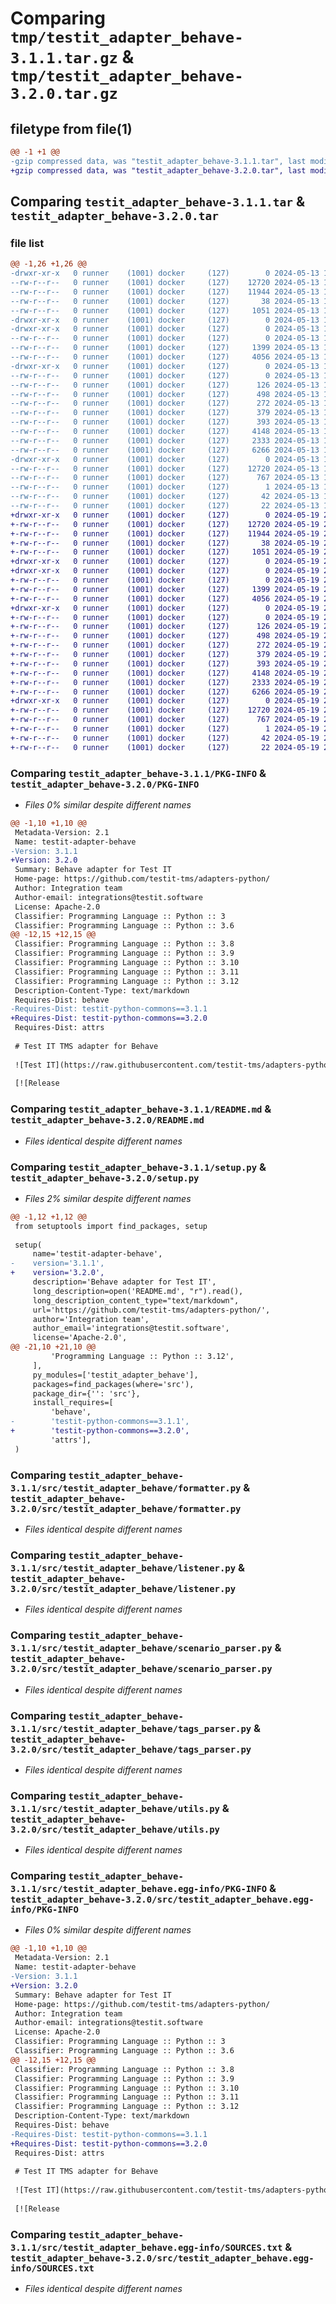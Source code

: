 # Comparing `tmp/testit_adapter_behave-3.1.1.tar.gz` & `tmp/testit_adapter_behave-3.2.0.tar.gz`

## filetype from file(1)

```diff
@@ -1 +1 @@
-gzip compressed data, was "testit_adapter_behave-3.1.1.tar", last modified: Mon May 13 12:53:42 2024, max compression
+gzip compressed data, was "testit_adapter_behave-3.2.0.tar", last modified: Sun May 19 21:52:41 2024, max compression
```

## Comparing `testit_adapter_behave-3.1.1.tar` & `testit_adapter_behave-3.2.0.tar`

### file list

```diff
@@ -1,26 +1,26 @@
-drwxr-xr-x   0 runner    (1001) docker     (127)        0 2024-05-13 12:53:42.646762 testit_adapter_behave-3.1.1/
--rw-r--r--   0 runner    (1001) docker     (127)    12720 2024-05-13 12:53:42.646762 testit_adapter_behave-3.1.1/PKG-INFO
--rw-r--r--   0 runner    (1001) docker     (127)    11944 2024-05-13 12:53:36.000000 testit_adapter_behave-3.1.1/README.md
--rw-r--r--   0 runner    (1001) docker     (127)       38 2024-05-13 12:53:42.646762 testit_adapter_behave-3.1.1/setup.cfg
--rw-r--r--   0 runner    (1001) docker     (127)     1051 2024-05-13 12:53:36.000000 testit_adapter_behave-3.1.1/setup.py
-drwxr-xr-x   0 runner    (1001) docker     (127)        0 2024-05-13 12:53:42.642762 testit_adapter_behave-3.1.1/src/
-drwxr-xr-x   0 runner    (1001) docker     (127)        0 2024-05-13 12:53:42.642762 testit_adapter_behave-3.1.1/src/testit_adapter_behave/
--rw-r--r--   0 runner    (1001) docker     (127)        0 2024-05-13 12:53:36.000000 testit_adapter_behave-3.1.1/src/testit_adapter_behave/__init__.py
--rw-r--r--   0 runner    (1001) docker     (127)     1399 2024-05-13 12:53:36.000000 testit_adapter_behave-3.1.1/src/testit_adapter_behave/formatter.py
--rw-r--r--   0 runner    (1001) docker     (127)     4056 2024-05-13 12:53:36.000000 testit_adapter_behave-3.1.1/src/testit_adapter_behave/listener.py
-drwxr-xr-x   0 runner    (1001) docker     (127)        0 2024-05-13 12:53:42.646762 testit_adapter_behave-3.1.1/src/testit_adapter_behave/models/
--rw-r--r--   0 runner    (1001) docker     (127)        0 2024-05-13 12:53:36.000000 testit_adapter_behave-3.1.1/src/testit_adapter_behave/models/__init__.py
--rw-r--r--   0 runner    (1001) docker     (127)      126 2024-05-13 12:53:36.000000 testit_adapter_behave-3.1.1/src/testit_adapter_behave/models/label.py
--rw-r--r--   0 runner    (1001) docker     (127)      498 2024-05-13 12:53:36.000000 testit_adapter_behave-3.1.1/src/testit_adapter_behave/models/option.py
--rw-r--r--   0 runner    (1001) docker     (127)      272 2024-05-13 12:53:36.000000 testit_adapter_behave-3.1.1/src/testit_adapter_behave/models/tags.py
--rw-r--r--   0 runner    (1001) docker     (127)      379 2024-05-13 12:53:36.000000 testit_adapter_behave-3.1.1/src/testit_adapter_behave/models/test_result_step.py
--rw-r--r--   0 runner    (1001) docker     (127)      393 2024-05-13 12:53:36.000000 testit_adapter_behave-3.1.1/src/testit_adapter_behave/models/url_link.py
--rw-r--r--   0 runner    (1001) docker     (127)     4148 2024-05-13 12:53:36.000000 testit_adapter_behave-3.1.1/src/testit_adapter_behave/scenario_parser.py
--rw-r--r--   0 runner    (1001) docker     (127)     2333 2024-05-13 12:53:36.000000 testit_adapter_behave-3.1.1/src/testit_adapter_behave/tags_parser.py
--rw-r--r--   0 runner    (1001) docker     (127)     6266 2024-05-13 12:53:36.000000 testit_adapter_behave-3.1.1/src/testit_adapter_behave/utils.py
-drwxr-xr-x   0 runner    (1001) docker     (127)        0 2024-05-13 12:53:42.646762 testit_adapter_behave-3.1.1/src/testit_adapter_behave.egg-info/
--rw-r--r--   0 runner    (1001) docker     (127)    12720 2024-05-13 12:53:42.000000 testit_adapter_behave-3.1.1/src/testit_adapter_behave.egg-info/PKG-INFO
--rw-r--r--   0 runner    (1001) docker     (127)      767 2024-05-13 12:53:42.000000 testit_adapter_behave-3.1.1/src/testit_adapter_behave.egg-info/SOURCES.txt
--rw-r--r--   0 runner    (1001) docker     (127)        1 2024-05-13 12:53:42.000000 testit_adapter_behave-3.1.1/src/testit_adapter_behave.egg-info/dependency_links.txt
--rw-r--r--   0 runner    (1001) docker     (127)       42 2024-05-13 12:53:42.000000 testit_adapter_behave-3.1.1/src/testit_adapter_behave.egg-info/requires.txt
--rw-r--r--   0 runner    (1001) docker     (127)       22 2024-05-13 12:53:42.000000 testit_adapter_behave-3.1.1/src/testit_adapter_behave.egg-info/top_level.txt
+drwxr-xr-x   0 runner    (1001) docker     (127)        0 2024-05-19 21:52:41.695427 testit_adapter_behave-3.2.0/
+-rw-r--r--   0 runner    (1001) docker     (127)    12720 2024-05-19 21:52:41.695427 testit_adapter_behave-3.2.0/PKG-INFO
+-rw-r--r--   0 runner    (1001) docker     (127)    11944 2024-05-19 21:52:37.000000 testit_adapter_behave-3.2.0/README.md
+-rw-r--r--   0 runner    (1001) docker     (127)       38 2024-05-19 21:52:41.695427 testit_adapter_behave-3.2.0/setup.cfg
+-rw-r--r--   0 runner    (1001) docker     (127)     1051 2024-05-19 21:52:37.000000 testit_adapter_behave-3.2.0/setup.py
+drwxr-xr-x   0 runner    (1001) docker     (127)        0 2024-05-19 21:52:41.691427 testit_adapter_behave-3.2.0/src/
+drwxr-xr-x   0 runner    (1001) docker     (127)        0 2024-05-19 21:52:41.691427 testit_adapter_behave-3.2.0/src/testit_adapter_behave/
+-rw-r--r--   0 runner    (1001) docker     (127)        0 2024-05-19 21:52:37.000000 testit_adapter_behave-3.2.0/src/testit_adapter_behave/__init__.py
+-rw-r--r--   0 runner    (1001) docker     (127)     1399 2024-05-19 21:52:37.000000 testit_adapter_behave-3.2.0/src/testit_adapter_behave/formatter.py
+-rw-r--r--   0 runner    (1001) docker     (127)     4056 2024-05-19 21:52:37.000000 testit_adapter_behave-3.2.0/src/testit_adapter_behave/listener.py
+drwxr-xr-x   0 runner    (1001) docker     (127)        0 2024-05-19 21:52:41.695427 testit_adapter_behave-3.2.0/src/testit_adapter_behave/models/
+-rw-r--r--   0 runner    (1001) docker     (127)        0 2024-05-19 21:52:37.000000 testit_adapter_behave-3.2.0/src/testit_adapter_behave/models/__init__.py
+-rw-r--r--   0 runner    (1001) docker     (127)      126 2024-05-19 21:52:37.000000 testit_adapter_behave-3.2.0/src/testit_adapter_behave/models/label.py
+-rw-r--r--   0 runner    (1001) docker     (127)      498 2024-05-19 21:52:37.000000 testit_adapter_behave-3.2.0/src/testit_adapter_behave/models/option.py
+-rw-r--r--   0 runner    (1001) docker     (127)      272 2024-05-19 21:52:37.000000 testit_adapter_behave-3.2.0/src/testit_adapter_behave/models/tags.py
+-rw-r--r--   0 runner    (1001) docker     (127)      379 2024-05-19 21:52:37.000000 testit_adapter_behave-3.2.0/src/testit_adapter_behave/models/test_result_step.py
+-rw-r--r--   0 runner    (1001) docker     (127)      393 2024-05-19 21:52:37.000000 testit_adapter_behave-3.2.0/src/testit_adapter_behave/models/url_link.py
+-rw-r--r--   0 runner    (1001) docker     (127)     4148 2024-05-19 21:52:37.000000 testit_adapter_behave-3.2.0/src/testit_adapter_behave/scenario_parser.py
+-rw-r--r--   0 runner    (1001) docker     (127)     2333 2024-05-19 21:52:37.000000 testit_adapter_behave-3.2.0/src/testit_adapter_behave/tags_parser.py
+-rw-r--r--   0 runner    (1001) docker     (127)     6266 2024-05-19 21:52:37.000000 testit_adapter_behave-3.2.0/src/testit_adapter_behave/utils.py
+drwxr-xr-x   0 runner    (1001) docker     (127)        0 2024-05-19 21:52:41.695427 testit_adapter_behave-3.2.0/src/testit_adapter_behave.egg-info/
+-rw-r--r--   0 runner    (1001) docker     (127)    12720 2024-05-19 21:52:41.000000 testit_adapter_behave-3.2.0/src/testit_adapter_behave.egg-info/PKG-INFO
+-rw-r--r--   0 runner    (1001) docker     (127)      767 2024-05-19 21:52:41.000000 testit_adapter_behave-3.2.0/src/testit_adapter_behave.egg-info/SOURCES.txt
+-rw-r--r--   0 runner    (1001) docker     (127)        1 2024-05-19 21:52:41.000000 testit_adapter_behave-3.2.0/src/testit_adapter_behave.egg-info/dependency_links.txt
+-rw-r--r--   0 runner    (1001) docker     (127)       42 2024-05-19 21:52:41.000000 testit_adapter_behave-3.2.0/src/testit_adapter_behave.egg-info/requires.txt
+-rw-r--r--   0 runner    (1001) docker     (127)       22 2024-05-19 21:52:41.000000 testit_adapter_behave-3.2.0/src/testit_adapter_behave.egg-info/top_level.txt
```

### Comparing `testit_adapter_behave-3.1.1/PKG-INFO` & `testit_adapter_behave-3.2.0/PKG-INFO`

 * *Files 0% similar despite different names*

```diff
@@ -1,10 +1,10 @@
 Metadata-Version: 2.1
 Name: testit-adapter-behave
-Version: 3.1.1
+Version: 3.2.0
 Summary: Behave adapter for Test IT
 Home-page: https://github.com/testit-tms/adapters-python/
 Author: Integration team
 Author-email: integrations@testit.software
 License: Apache-2.0
 Classifier: Programming Language :: Python :: 3
 Classifier: Programming Language :: Python :: 3.6
@@ -12,15 +12,15 @@
 Classifier: Programming Language :: Python :: 3.8
 Classifier: Programming Language :: Python :: 3.9
 Classifier: Programming Language :: Python :: 3.10
 Classifier: Programming Language :: Python :: 3.11
 Classifier: Programming Language :: Python :: 3.12
 Description-Content-Type: text/markdown
 Requires-Dist: behave
-Requires-Dist: testit-python-commons==3.1.1
+Requires-Dist: testit-python-commons==3.2.0
 Requires-Dist: attrs
 
 # Test IT TMS adapter for Behave
 
 ![Test IT](https://raw.githubusercontent.com/testit-tms/adapters-python/master/images/banner.png)
 
 [![Release
```

### Comparing `testit_adapter_behave-3.1.1/README.md` & `testit_adapter_behave-3.2.0/README.md`

 * *Files identical despite different names*

### Comparing `testit_adapter_behave-3.1.1/setup.py` & `testit_adapter_behave-3.2.0/setup.py`

 * *Files 2% similar despite different names*

```diff
@@ -1,12 +1,12 @@
 from setuptools import find_packages, setup
 
 setup(
     name='testit-adapter-behave',
-    version='3.1.1',
+    version='3.2.0',
     description='Behave adapter for Test IT',
     long_description=open('README.md', "r").read(),
     long_description_content_type="text/markdown",
     url='https://github.com/testit-tms/adapters-python/',
     author='Integration team',
     author_email='integrations@testit.software',
     license='Apache-2.0',
@@ -21,10 +21,10 @@
         'Programming Language :: Python :: 3.12',
     ],
     py_modules=['testit_adapter_behave'],
     packages=find_packages(where='src'),
     package_dir={'': 'src'},
     install_requires=[
         'behave',
-        'testit-python-commons==3.1.1',
+        'testit-python-commons==3.2.0',
         'attrs'],
 )
```

### Comparing `testit_adapter_behave-3.1.1/src/testit_adapter_behave/formatter.py` & `testit_adapter_behave-3.2.0/src/testit_adapter_behave/formatter.py`

 * *Files identical despite different names*

### Comparing `testit_adapter_behave-3.1.1/src/testit_adapter_behave/listener.py` & `testit_adapter_behave-3.2.0/src/testit_adapter_behave/listener.py`

 * *Files identical despite different names*

### Comparing `testit_adapter_behave-3.1.1/src/testit_adapter_behave/scenario_parser.py` & `testit_adapter_behave-3.2.0/src/testit_adapter_behave/scenario_parser.py`

 * *Files identical despite different names*

### Comparing `testit_adapter_behave-3.1.1/src/testit_adapter_behave/tags_parser.py` & `testit_adapter_behave-3.2.0/src/testit_adapter_behave/tags_parser.py`

 * *Files identical despite different names*

### Comparing `testit_adapter_behave-3.1.1/src/testit_adapter_behave/utils.py` & `testit_adapter_behave-3.2.0/src/testit_adapter_behave/utils.py`

 * *Files identical despite different names*

### Comparing `testit_adapter_behave-3.1.1/src/testit_adapter_behave.egg-info/PKG-INFO` & `testit_adapter_behave-3.2.0/src/testit_adapter_behave.egg-info/PKG-INFO`

 * *Files 0% similar despite different names*

```diff
@@ -1,10 +1,10 @@
 Metadata-Version: 2.1
 Name: testit-adapter-behave
-Version: 3.1.1
+Version: 3.2.0
 Summary: Behave adapter for Test IT
 Home-page: https://github.com/testit-tms/adapters-python/
 Author: Integration team
 Author-email: integrations@testit.software
 License: Apache-2.0
 Classifier: Programming Language :: Python :: 3
 Classifier: Programming Language :: Python :: 3.6
@@ -12,15 +12,15 @@
 Classifier: Programming Language :: Python :: 3.8
 Classifier: Programming Language :: Python :: 3.9
 Classifier: Programming Language :: Python :: 3.10
 Classifier: Programming Language :: Python :: 3.11
 Classifier: Programming Language :: Python :: 3.12
 Description-Content-Type: text/markdown
 Requires-Dist: behave
-Requires-Dist: testit-python-commons==3.1.1
+Requires-Dist: testit-python-commons==3.2.0
 Requires-Dist: attrs
 
 # Test IT TMS adapter for Behave
 
 ![Test IT](https://raw.githubusercontent.com/testit-tms/adapters-python/master/images/banner.png)
 
 [![Release
```

### Comparing `testit_adapter_behave-3.1.1/src/testit_adapter_behave.egg-info/SOURCES.txt` & `testit_adapter_behave-3.2.0/src/testit_adapter_behave.egg-info/SOURCES.txt`

 * *Files identical despite different names*

